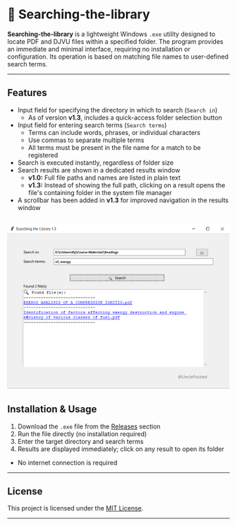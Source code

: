 # 🔎 Searching-the-library

**Searching-the-library** is a lightweight Windows `.exe` utility designed to locate PDF and DJVU files within a specified folder. The program provides an immediate and minimal interface, requiring no installation or configuration. Its operation is based on matching file names to user-defined search terms.

---

## Features

- Input field for specifying the directory in which to search (`Search in`)
  - As of version **v1.3**, includes a quick-access folder selection button
- Input field for entering search terms (`Search terms`)
  - Terms can include words, phrases, or individual characters
  - Use commas to separate multiple terms
  - All terms must be present in the file name for a match to be registered
- Search is executed instantly, regardless of folder size
- Search results are shown in a dedicated results window
  - **v1.0:** Full file paths and names are listed in plain text
  - **v1.3:** Instead of showing the full path, clicking on a result opens the file's containing folder in the system file manager
- A scrollbar has been added in **v1.3** for improved navigation in the results window


![v1.3.0 interface](images/1.3.0.png)
---

## Installation & Usage

1. Download the `.exe` file from the [Releases](https://github.com/ivanpetrov/Searching-the-library/releases) section
2. Run the file directly (no installation required)
3. Enter the target directory and search terms
4. Results are displayed immediately; click on any result to open its folder

- No internet connection is required

---

## License

This project is licensed under the [MIT License](LICENSE).

---

